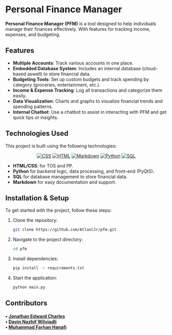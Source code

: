 # Personal Finance Manager

**Personal Finance Manager (PFM)** is a tool designed to help individuals manage their finances effectively. With features for tracking income, expenses, and budgeting. 

## Features

- **Multiple Accounts**: Track various accounts in one place.
- **Embedded Database System**: Includes an internal database (cloud-based aswell) to store financial data.
- **Budgeting Tools**: Set up custom budgets and track spending by category (groceries, entertainment, etc.).
- **Income & Expense Tracking**: Log all transactions and categorize them easily.
- **Data Visualization**: Charts and graphs to visualize financial trends and spending patterns.
- **Internal Chatbot**: Use a chatbot to assist in interacting with PFM and get quick tips or insights.

## Technologies Used

This project is built using the following technologies:

<p align="center">
    <a href="https://github.com/search?q=user%3ADenverCoder1+language%3Acss">
        <img alt="CSS" src="https://img.shields.io/badge/CSS-1572B6.svg?logo=css3&logoColor=white"></a>
    <a href="https://github.com/search?q=user%3ADenverCoder1+language%3Ahtml">
        <img alt="HTML" src="https://img.shields.io/badge/HTML-E34F26.svg?logo=html5&logoColor=white"></a>
    <a href="https://github.com/search?q=user%3ADenverCoder1+language%3Amarkdown">
        <img alt="Markdown" src="https://img.shields.io/badge/Markdown-000000.svg?logo=markdown&logoColor=white"></a>
    <a href="https://github.com/search?q=user%3ADenverCoder1+language%3Apython">
        <img alt="Python" src="https://img.shields.io/badge/Python-14354C.svg?logo=python&logoColor=white"></a>
    <a href="https://github.com/search?q=user%3ADenverCoder1+language%3Asql">
        <img alt="SQL" src="https://custom-icon-badges.demolab.com/badge/SQL-025E8C.svg?logo=database&logoColor=white"></a>
</p>

- **HTML/CSS**: for TOS and PP.
- **Python** for backend logic, data processing, and front-end (PyQt5).
- **SQL** for database management to store financial data.
- **Markdown** for easy documentation and support.

## Installation & Setup

To get started with the project, follow these steps:

1. Clone the repository:
    ```bash
    git clone https://github.com/AtlasCJr/pfm.git
    ```
2. Navigate to the project directory:
    ```bash
    cd pfm
    ```
3. Install dependencies:
    ```bash
    pip install -r requirements.txt
    ```
4. Start the application:
    ```bash
    python main.py
    ```
    
## Contributors

<h4>
• <a href="https://github.com/AtlasCJr">Jonathan Edward Charles</a><br/>
• <a href="https://github.com/PinZapPin">Davin Nazhif Wilviadli</a><br/>
• <a href="https://github.com/farhanhanafi">Muhammad Farhan Hanafi</a><br/>
</h4>